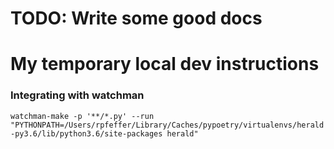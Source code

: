 # TODO: Write some good docs

# My temporary local dev instructions

### Integrating with watchman
`watchman-make -p '**/*.py' --run "PYTHONPATH=/Users/rpfeffer/Library/Caches/pypoetry/virtualenvs/herald-py3.6/lib/python3.6/site-packages herald"`

